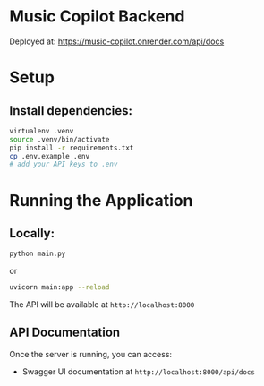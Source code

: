 # Music Copilot Backend

Deployed at: https://music-copilot.onrender.com/api/docs

# Setup

## Install dependencies:
```bash
virtualenv .venv
source .venv/bin/activate
pip install -r requirements.txt
cp .env.example .env
# add your API keys to .env
```

# Running the Application

## Locally:
```bash
python main.py
```

or

```bash
uvicorn main:app --reload
```

The API will be available at `http://localhost:8000`

## API Documentation

Once the server is running, you can access:
- Swagger UI documentation at `http://localhost:8000/api/docs`
